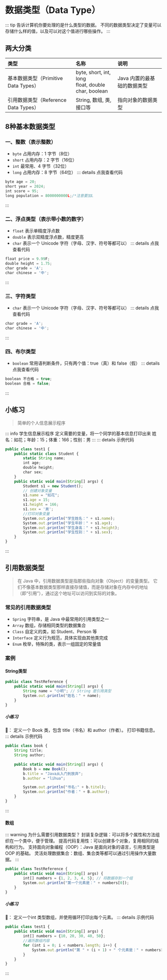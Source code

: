 # 数据类型（Data Type）
::: tip 告诉计算机你要处理的是什么类型的数据。
不同的数据类型决定了变量可以存储什么样的值，以及可以对这个值进行哪些操作。
:::
## 两大分类

| 类型                           | 名称                                                       | 说明               |
| :--------------------------- | :------------------------------------------------------- | :--------------- |
| 基本数据类型（Primitive Data Types） | byte, short, int, long<br>float, double<br>char, boolean | Java 内置的最基础的数据类型 |
| 引用数据类型（Reference Data Types） | String, 数组, 类, 接口等                                       | 指向对象的数据类型        |

## 8种基本数据类型
### 一、整数（表示整数）
-  `byte` 占用内存：1 字节（8位）
-  `short` 占用内存：2 字节（16位）
-  `int` 最常用、4 字节（32位）
-  `long` 占用内存：8 字节（64位）
::: details 点我查看代码 
```js 
byte age = 20;
short year = 2024;
int score = 95;
long population = 8000000000L;/*注意要加L
``` 
:::
### 二、浮点类型（表示带小数的数字）
-  `float` 表示单精度浮点数
-  `double` 表示双精度浮点数，精度更高
-  `char` 表示一个 Unicode 字符（字母、汉字、符号等都可以）
::: details 点我查看代码 
```js 
float price = 9.99F;
double height = 1.75;
char grade = 'A';
char chinese = '中';
``` 
:::
### 三、字符类型
-  `char` 表示一个 Unicode 字符（字母、汉字、符号等都可以）
::: details 点我查看代码 
```js 
char grade = 'A';
char chinese = '中';
``` 
:::
### 四、布尔类型
-  `boolean` 常用语判断条件，只有两个值：true（真）和 false（假）
::: details 点我查看代码 
```js 
boolean 不合格 = true;
boolean 合格 = false;
``` 
:::
## 小练习
>简单的个人信息展示程序

::: info 学生信息展示程序
定义需要的变量，将一个同学的基本信息打印出来
姓名：如花；年龄：15；体重：166；性别：男
::: 
::: details 示例代码
```js 
public class test1 {  
    public static class Student {  
        static String name;  
        int age;  
        double height;  
        char sex;  
    }  
    public static void main(String[] args) {  
        Student s1 = new Student();  
        // 创建对象变量  
        s1.name = "如花";  
        s1.age = 15;  
        s1.height = 166;  
        s1.sex = '男';  
        //打印对象变量  
        System.out.println("学生姓名：" + s1.name);  
        System.out.println("学生年龄：" + s1.age);  
        System.out.println("学生身高：" + s1.height);  
        System.out.println("学生性别：" + s1.sex);  
    }  
}
``` 
:::
## 引用数据类型
>在 Java 中，引用数据类型是指那些指向对象（Object）的变量类型。
>它们不像基本数据类型那样直接存储值，而是存储对象在内存中的地址（即“引用”），通过这个地址可以访问到实际的对象。

### 常见的引用数据类型
-  `Spring` 字符串，是 Java 中最常用的引用类型之一
-  `Array` 数组，存储相同类型的数据集合
-  `Class` 自定义的类，如 Student、Person 等
-  `Interface` 定义行为规范，具体实现由其他类完成
- `Enum` 枚举，特殊的类，表示一组固定的常量值
### 案例
#### String类型
```js 
public class TestReference {
    public static void main(String[] args) {
        String name = "小明"; // String 是引用类型
        System.out.println("姓名：" + name);
    }
}
``` 
##### 小练习
:dart:：
定义一个 Book 类，包含 title（书名）和 author（作者）。
打印书籍信息。
::: details 示例代码
```js 
public class book {
    String title;
    String author;
    
    public static void main(String[] args) {
        Book b = new Book();
        b.title = "Java从入门到放弃";
        b.author = "lihua";

		System.out.println("书名:" + b.titel);
		System.out.println("作者：" + B.author);
    }
}
``` 
:::
#### 数组
::: warning 为什么需要引用数据类型？
封装复杂逻辑：可以将多个属性和方法组织在一个类中，便于管理。
提高代码复用性：可以创建多个对象，复用相同的结构和行为。
支持面向对象编程（OOP）：Java 是面向对象的语言，引用类型是 OOP 的基础。
灵活处理数据集合：数组、集合类等都可以通过引用操作大量数据。
:::
```js
public class TestReference {
    public static void main(String[] args) {
        int[] numbers = {1, 2, 3, 4, 5}; // 将数据存到一个组
        System.out.println("第一个元素是：" + numbers[0]);
    }
}
```
##### 小练习
:dart:：
定义一个int 类型数组，并使用循环打印出每个元素。
::: details 示例代码
```js 
public class test1 {
    public static void main(String[] args) {
        int[] numbers = {10, 20, 30, 40, 50};
		//遍历数组内容
        for (int i = 0; i < numbers.length; i++) {
            System.out.println("第 " + (i + 1) + " 个元素是：" + numbers[i]);
        }
    }
}
``` 
:::
